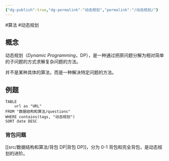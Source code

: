 ```yaml
---
{"dg-publish":true,"dg-permalink":"动态规划","permalink":"/动态规划/"}
---
```



#算法 #动态规划

## 概念

动态规划（*Dynamic Programming*，DP），是一种通过把原问题分解为相对简单的子问题的方式求解复杂问题的方法。

并不是某种具体的算法，而是一种解决特定问题的方法。

## 例题

```dataview
TABLE
	url as "URL"
FROM "数据结构和算法/questions"
WHERE contains(tags, "动态规划")
SORT date DESC
```

### 背包问题

[[src/数据结构和算法/背包 DP\|背包 DP]]，分为 0-1 背包和完全背包，是动态规划的进阶。